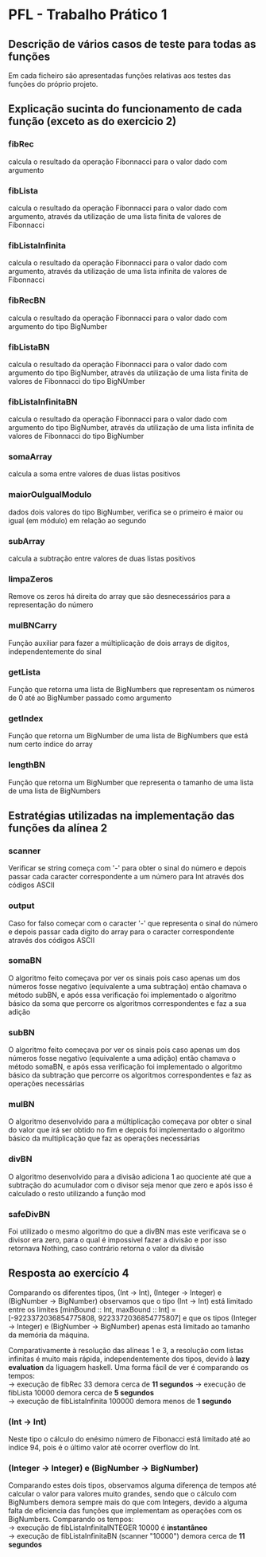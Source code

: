 # PFL - Trabalho Prático 1

## Descrição de vários casos de teste para todas as funções

Em cada ficheiro são apresentadas funções relativas aos testes das funções do próprio projeto.

## Explicação sucinta do funcionamento de cada função (exceto as do exercicio 2)

### fibRec

calcula o resultado da operação Fibonnacci para o valor dado com argumento

### fibLista

calcula o resultado da operação Fibonnacci para o valor dado com argumento, através da utilização de uma lista finita de valores de Fibonnacci

### fibListaInfinita

calcula o resultado da operação Fibonnacci para o valor dado com argumento, através da utilização de uma lista infinita de valores de Fibonnacci

### fibRecBN

calcula o resultado da operação Fibonnacci para o valor dado com argumento do tipo BigNumber

### fibListaBN

calcula o resultado da operação Fibonnacci para o valor dado com argumento do tipo BigNumber, através da utilização de uma lista finita de valores de Fibonnacci do tipo BigNUmber

### fibListaInfinitaBN

calcula o resultado da operação Fibonnacci para o valor dado com argumento do tipo BigNumber, através da utilização de uma lista infinita de valores de Fibonnacci do tipo BigNumber

### somaArray

calcula a soma entre valores de duas listas positivos

### maiorOuIgualModulo

dados dois valores do tipo BigNumber, verifica se o primeiro é maior ou igual (em módulo) em relação ao segundo

### subArray

calcula a subtração entre valores de duas listas positivos

### limpaZeros

Remove os zeros há direita do array que são desnecessários para a representação do número

### mulBNCarry

Função auxiliar para fazer a múltiplicação de dois arrays de digitos, independentemente do sinal

### getLista

Função que retorna uma lista de BigNumbers que representam os números de 0 até ao BigNumber passado como argumento

### getIndex

Função que retorna um BigNumber de uma lista de BigNumbers que está num certo índice do array

### lengthBN

Função que retorna um BigNumber que representa o tamanho de uma lista de uma lista de BigNumbers

## Estratégias utilizadas na implementação das funções da alínea 2

### scanner

Verificar se string começa com '-' para obter o sinal do número e depois passar cada caracter correspondente a um número para Int através dos códigos ASCII

### output

Caso for falso começar com o caracter '-' que representa o sinal do número e depois passar cada digito do array para o caracter correspondente através dos códigos ASCII

### somaBN

O algoritmo feito começava por ver os sinais pois caso apenas um dos números fosse negativo (equivalente a uma subtração) então chamava o método subBN, e após essa verificação foi implementado o algoritmo básico da soma que percorre os algoritmos correspondentes e faz a sua adição

### subBN

O algoritmo feito começava por ver os sinais pois caso apenas um dos números fosse negativo (equivalente a uma adição) então chamava o método somaBN, e após essa verificação foi implementado o algoritmo básico da subtração que percorre os algoritmos correspondentes e faz as operações necessárias

### mulBN

O algoritmo desenvolvido para a múltiplicação começava por obter o sinal do valor que irá ser obtido no fim e depois foi implementado o algoritmo básico da multiplicação que faz as operações necessárias

### divBN

O algoritmo desenvolvido para a divisão adiciona 1 ao quociente até que a subtração do acumulador com o divisor seja menor que zero e após isso é calculado o resto utilizando a função mod

### safeDivBN

Foi utilizado o mesmo algoritmo do que a divBN mas este verificava se o divisor era zero, para o qual é impossivel fazer a divisão e por isso retornava Nothing, caso contrário retorna o valor da divisão

## Resposta ao exercício 4

Comparando os diferentes tipos, (Int -> Int), (Integer -> Integer) e (BigNumber -> BigNumber) observamos que o tipo (Int -> Int) está limitado entre os limites [minBound :: Int, maxBound :: Int] = [-9223372036854775808, 9223372036854775807] e que os tipos (Integer -> Integer) e (BigNumber -> BigNumber) apenas está limitado ao tamanho da memória da máquina.

Comparativamente à resolução das alíneas 1 e 3, a resolução com listas infinitas é muito mais rápida, independentemente dos tipos, devido à **lazy evaluation** da liguagem haskell. Uma forma fácil de ver é comparando os tempos:  
 -> execução de fibRec 33 demora cerca de **11 segundos**
 -> execução de fibLista 10000 demora cerca de **5 segundos**  
 -> execução de fibListaInfinita 100000 demora menos de **1 segundo**

### (Int -> Int)

Neste tipo o cálculo do enésimo número de Fibonacci está limitado até ao indice 94, pois é o último valor até ocorrer overflow do Int.

### (Integer -> Integer) e (BigNumber -> BigNumber)

Comparando estes dois tipos, observamos alguma diferença de tempos até calcular o valor para valores muito grandes, sendo que o cálculo com BigNumbers demora sempre mais do que com Integers, devido a alguma falta de eficiencia das funções que implementam as operações com os BigNumbers. Comparando os tempos:  
 -> execução de fibListaInfinitaINTEGER 10000 é **instantâneo**  
 -> execução de fibListaInfinitaBN (scanner "10000")  demora cerca de **11 segundos**  



